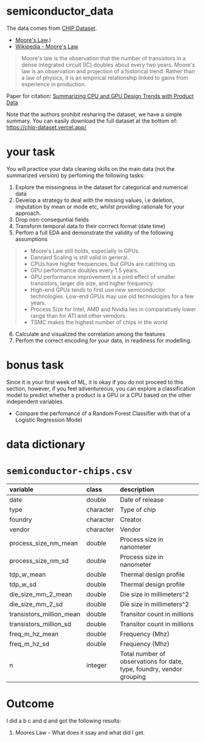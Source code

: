 # semiconductor_data

The data comes from [CHIP Dataset](https://chip-dataset.vercel.app/).

- [Moore's Law](https://www.synopsys.com/glossary/what-is-moores-law.html#:~:text=Definition,as%20E%20%3D%20mc2).)
- [Wikipedia - Moore's Law](https://en.wikipedia.org/wiki/Moore%27s_law)

> Moore's law is the observation that the number of transistors in a dense integrated circuit (IC) doubles about every two years. Moore's law is an observation and projection of a historical trend. Rather than a law of physics, it is an empirical relationship linked to gains from experience in production.

Paper for citation: [Summarizing CPU and GPU Design Trends with Product Data](https://arxiv.org/abs/1911.11313)

Note that the authors prohibit resharing the dataset, we have a simple summary. You can easily download the full dataset at the bottom of: <https://chip-dataset.vercel.app/>

# your task

You will practice your data cleaning skills on the main data (not the summarized version) by perfoming the following tasks: 
1. Explore the missingness in the dataset for categorical and numerical data
2. Develop a strategy to deal with the missing values, i.e deletion, imputation by mean or mode etc, whilst providing rationale for your approach.
3. Drop non-consequntial fields
4. Transform temporal data to their corrrect format (date time) 
5. Perfom a full EDA and demonstrate the validity of the following assumptions 
> - Moore's Law still holds, especially in GPUs.
> - Dannard Scaling is still valid in general.
> - CPUs have higher frequencies, but GPUs are catching up.
> - GPU performance doubles every 1.5 years.
> - GPU performance improvement is a joint effect of smaller transistors, larger die size, and higher frequency.
> - High-end GPUs tends to first use new semiconductor technologies. Low-end GPUs may use old technologies for a few years.
> - Process Size for Intel, AMD and Nvidia lies in comparatively lower range than for ATI and other vemdors
> - TSMC makes the highest number of chips in the world

6. Calculate and visualized the correlation among the features
7. Perfom the correct encoding for your data, in readiness for modelling. 

# bonus task 

Since it is your first week of ML, it is okay if you do not proceed to this section, however, if you feel adventureous, you can explore a classification model to predict whether a product is a GPU or a CPU based on the other independent variables. 
- Compare the perfomance of a Random Forest Classifier with that of a Logistic Regression Model


# data dictionary

# `semiconductor-chips.csv`

|variable                 |class     |description |
|:------------------------|:---------|:-----------|
|date                     |double    |Date of release    |
|type                     |character |Type of chip    |
|foundry                  |character | Creator    |
|vendor                   |character | Vendor    |
|process_size_nm_mean     |double    | Process size in nanometer    |
|process_size_nm_sd       |double    |    Process size in nanometer |
|tdp_w_mean               |double    | Thermal design profile    |
|tdp_w_sd                 |double    |Thermal design profile    |
|die_size_mm_2_mean       |double    | Die size in millimeters^2    |
|die_size_mm_2_sd         |double    |Die size in millimeters^2    |
|transistors_million_mean |double    | Transitor count in millions    |
|transistors_million_sd   |double    |Transitor count in millions    |
|freq_m_hz_mean           |double    | Frequency (Mhz)    |
|freq_m_hz_sd             |double    |Frequency (Mhz)    |
|n                        |integer   | Total number of observations for date, type, foundry, vendor grouping    |

# Outcome 
I did a b c and d and got the following results:
 1. Moores Law - What does it ssay and what did I get. 
 
